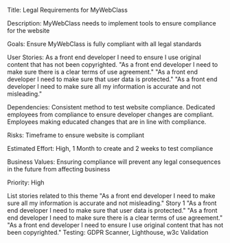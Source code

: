 Title: Legal Requirements for MyWebClass

Description: MyWebClass needs to implement tools to ensure compliance for the website

Goals: Ensure MyWebClass is fully compliant with all legal standards

User Stories: As a front end developer I need to ensure I use original content that has not been copyrighted. "As a front end developer I need to make sure there is a clear terms of use agreement." "As a front end developer I need to make sure that user data is protected." "As a front end developer I need to make sure all my information is accurate and not misleading."

Dependencies: Consistent method to test website compliance. Dedicated employees from compliance to ensure developer changes are compliant. Employees making educated changes that are in line with compliance.

Risks: Timeframe to ensure website is compliant

Estimated Effort: High, 1 Month to create and 2 weeks to test compliance

Business Values: Ensuring compliance will prevent any legal consequences in the future from affecting business

Priority: High

List stories related to this theme
"As a front end developer I need to make sure all my information is accurate and not misleading." Story 1
"As a front end developer I need to make sure that user data is protected."
"As a front end developer I need to make sure there is a clear terms of use agreement."
"As a front end developer I need to ensure I use original content that has not been copyrighted."
Testing: GDPR Scanner, Lighthouse, w3c Validation